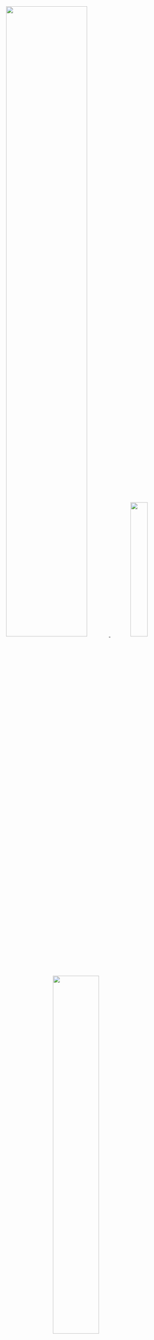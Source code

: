 <div align="center" style="text-align:center">
    <a href="#">
        <img width="65%" src="https://github-readme-streak-stats.herokuapp.com/?user=arnaud111&theme=github_dark_dimmed&background=0000&hide_border=true">
    </a>
    <a href="#">
        <img width="30%" src="https://github-readme-stats.vercel.app/api/top-langs/?username=arnaud111&size_weight=0.5&count_weight=0.5&hide=Jupyter%20Notebook,C&theme=github_dark_dimmed" />
    </a>
    <a href="#">
        <img width="49%" src="https://github-readme-streak-stats.herokuapp.com/?user=Elesdes&theme=flag-india&background=0000&hide_border=true"
        >
    </a>
</div>

[![profile](https://github-profile-trophy.vercel.app/?username=Elesdes&theme=algolia&column=8)](https://github-profile-trophy.vercel.app/?username=Elesdes&theme=algolia&column=8)
